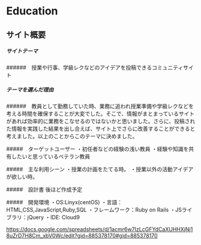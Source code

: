 # Education

## サイト概要

##### サイトテーマ
######　授業や行事、学級レクなどのアイデアを投稿できるコミュニティサイト

##### テーマを選んだ理由
######　教員として勤務していた時、業務に追われ授業準備や学級レクなどを考える時間を確保することが大変でした。そこで、情報がまとまっているサイトがあれば効率的に業務をこなせるのではないかと思いました。さらに、投稿された情報を実践した結果を出し合えば、サイト上でさらに改善することができると考えました。以上のことからこのテーマに決めました。

#####　ターゲットユーザー
・初任者などの経験の浅い教員
・経験や知識を共有したいと思っているベテラン教員


#####　主な利用シーン
・授業の計画をたてる時。
・授業以外の活動アイデアが欲しい時。

#####　設計書
後ほど作成予定

#####　開発環境
・OS:Linyx(centOS)
・言語：HTML,CSS,JavaScript,Ruby,SQL
・フレームワーク：Ruby on Rails
・JSライブラリ：jQuery
・IDE: Cloud9


https://docs.google.com/spreadsheets/d/1acmr6w7IzLcGFYdCaXUHHXjNj18uZrD7H8Cm_xbV0Wc/edit?gid=885378170#gid=885378170

